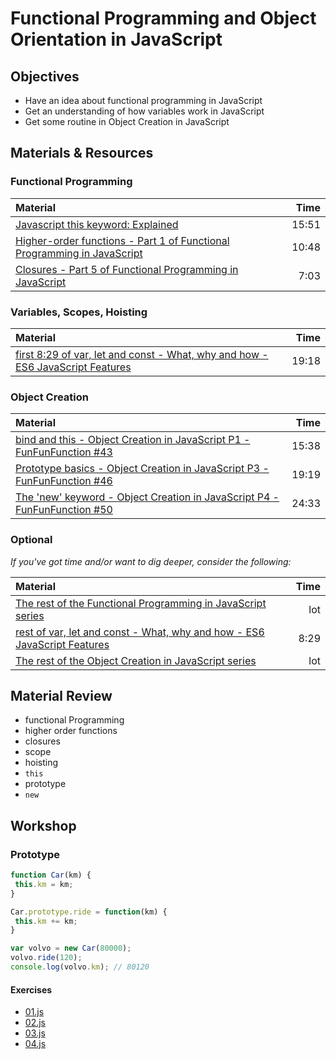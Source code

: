 # Functional Programming and Object Orientation in JavaScript

## Objectives
 - Have an idea about functional programming in JavaScript
 - Get an understanding of how variables work in JavaScript
 - Get some routine in Object Creation in JavaScript

## Materials & Resources

### Functional Programming
| Material | Time |
|:---------|-----:|
| [Javascript this keyword: Explained](https://www.youtube.com/watch?v=IGqGqlyIcg8) | 15:51 |
| [Higher-order functions - Part 1 of Functional Programming in JavaScript](https://www.youtube.com/watch?v=BMUiFMZr7vk) | 10:48 |
| [Closures - Part 5 of Functional Programming in JavaScript](https://www.youtube.com/watch?v=CQqwU2Ixu-U) | 7:03 |

### Variables, Scopes, Hoisting
| Material | Time |
|:---------|-----:|
| [first 8:29 of var, let and const - What, why and how - ES6 JavaScript Features](https://www.youtube.com/watch?v=sjyJBL5fkp8) | 19:18 |

### Object Creation
| Material | Time |
|:---------|-----:|
| [bind and this - Object Creation in JavaScript P1 - FunFunFunction #43](https://www.youtube.com/watch?v=GhbhD1HR5vk) | 15:38 |
| [Prototype basics - Object Creation in JavaScript P3 - FunFunFunction #46](https://www.youtube.com/watch?v=YkoelSTUy7A) | 19:19 |
| [The 'new' keyword - Object Creation in JavaScript P4 - FunFunFunction #50](https://www.youtube.com/watch?v=Y3zzCY62NYc) | 24:33 |


### Optional
*If you've got time and/or want to dig deeper, consider the following:*

| Material | Time |
|:---------|-----:|
| [The rest of the Functional Programming in JavaScript series](https://www.youtube.com/playlist?list=PL0zVEGEvSaeEd9hlmCXrk5yUyqUag-n84) | lot |
| [rest of var, let and const - What, why and how - ES6 JavaScript Features](https://www.youtube.com/watch?v=sjyJBL5fkp8) | 8:29 |
| [The rest of the Object Creation in JavaScript series](https://www.youtube.com/playlist?list=PL0zVEGEvSaeHBZFy6Q8731rcwk0Gtuxub) | lot |


## Material Review
 - functional Programming
 - higher order functions
 - closures
 - scope
 - hoisting
 - `this`
 - prototype
 - `new`

## Workshop

### Prototype
```javascript
function Car(km) {
 this.km = km;
}

Car.prototype.ride = function(km) {
 this.km += km;
}

var volvo = new Car(80000);
volvo.ride(120);
console.log(volvo.km); // 80120
```

#### Exercises
- [01.js](workshop/01.js)
- [02.js](workshop/02.js)
- [03.js](workshop/03.js)
- [04.js](workshop/04.js)
